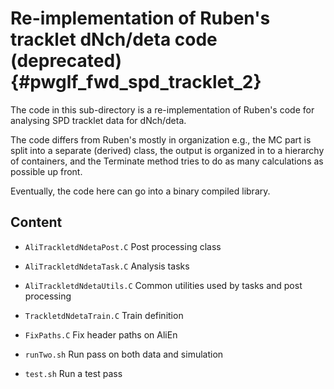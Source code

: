 Re-implementation of Ruben's tracklet dNch/deta code (deprecated) {#pwglf_fwd_spd_tracklet_2}
=================================================================

The code in this sub-directory is a re-implementation of Ruben's code
for analysing SPD tracklet data for dNch/deta.  

The code differs from Ruben's mostly in organization e.g., the MC
part is split into a separate (derived) class, the output is organized
in to a hierarchy of containers, and the Terminate method tries to do
as many calculations as possible up front. 

Eventually, the code here can go into a binary compiled library. 

Content
-------

* `AliTrackletdNdetaPost.C` 
  Post processing class 
  
* `AliTrackletdNdetaTask.C`
  Analysis tasks 
  
* `AliTrackletdNdetaUtils.C`
  Common utilities used by tasks and post processing 

* `TrackletdNdetaTrain.C` 
  Train definition 

* `FixPaths.C`
  Fix header paths on AliEn
  
* `runTwo.sh` 
  Run pass on both data and simulation 
  
* `test.sh` 
  Run a test pass 
  

